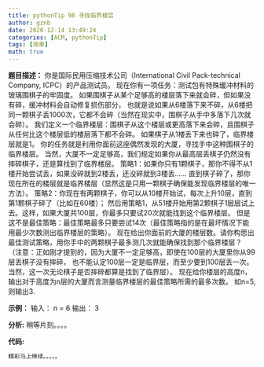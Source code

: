 ```yaml
---
title: pythonTip 98 寻找临界楼层
author: gznb
date: 2020-12-14 13:49:24
categories: [ACM, pythonTip]
tags: [简单]
math: true
---
```


**题目描述：**
你是国际民用压缩技术公司（International Civil Pack-technical Company, ICPC）的产品测试员。
现在你有一项任务：测试包有特殊缓冲材料的玻璃围棋子的牢固度。
如果围棋子从某个足够高的楼层落下来就会碎，但如果没有碎，缓冲材料会自动修复损伤部分，
也就是说如果从6楼落下来不碎，从6楼把同一颗棋子丢1000次，它都不会碎（当然在现实中，围棋子从手中多落下几次就会碎）。
我们定义一个临界楼层：围棋子从这个楼层或更高落下来会碎，且围棋子从任何比这个楼层低的楼层落下都不会碎。
如果棋子从1楼丢下来也碎了，临界楼层就是1。
你的任务就是利用你面前这座偶然发现的大厦，寻找手中这种围棋子的临界楼层。
当然，大厦不一定足够高，我们规定如果你从最高层丢棋子仍然没有摔碎棋子，还是算找到了临界楼层。
策略1：如果你只有1颗棋子，那你不得不从1楼开始尝试丢，如果没碎就到2楼丢，还没碎就到3楼丢……
直到棋子碎了，那你现在所在的楼层就是临界楼层（显然这是只用一颗棋子确保能发现临界楼层的唯一方法）。
策略2：你现在有两颗棋子，你可以从10楼开始试，每次上升10层，直到第1颗棋子碎了（比如在60楼）；
然后用策略1，从51楼开始用第2颗棋子1层层试上去。这样，如果大厦共100层，你最多只要试20次就能找到这个临界楼层。
但是这不是最佳策略：最佳策略最多只要尝试14次（最佳策略指的是在最坏情况下能用最少次数测出临界楼层的策略）。
现在给出你面前的大厦的楼层数。请你构思出最佳测试策略，用你手中的两颗棋子最多测几次就能确保找到那个临界楼层？
（注意：正如刚才提到的，因为大厦不一定足够高，即使在100层的大厦里你从99层丢棋子没有摔碎，
也不能认定100层一定是临界层，而至少要到100层丢一次。当然，这一次无论棋子是否摔碎都算是找到了临界层）。
现在给你楼层的高度n，输出对于高度为n层的大厦而言测量临界楼层的最佳策略所需的最多次数。
如n=5, 则输出3.

**示例：**
输入：
n = 6
输出：
3


**分析:**
稍等片刻。。。。

**代码:**
```python
精彩马上继续。。。。。
```
